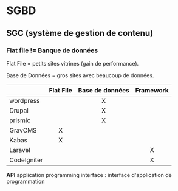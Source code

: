 # SGBD

## SGC (système de gestion de contenu)

### Flat file != Banque de données

Flat File = petits sites vitrines (gain de performance).

Base de Données = gros sites avec beaucoup de données.

||Flat File|Base de données|Framework|
|----|:----:|:----:|:----:|
|wordpress||X||
|Drupal||X||
|prismic||X||
|GravCMS|X|||
|Kabas|X|||
|Laravel|||X|
|CodeIgniter|||X|

**API** application programming interface : interface d'application de programmation

